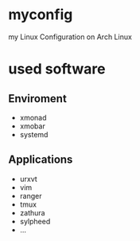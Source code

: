 myconfig
========

my Linux Configuration on Arch Linux

# used software
## Enviroment
- xmonad
- xmobar
- systemd

## Applications
- urxvt
- vim
- ranger
- tmux
- zathura
- sylpheed
- ...

<!--- vim: set ft=md : -->
